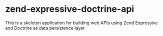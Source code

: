# zend-expressive-doctrine-api
This is a skeleton application for building web APIs using Zend Expressive and Doctrine as data persistence layer
